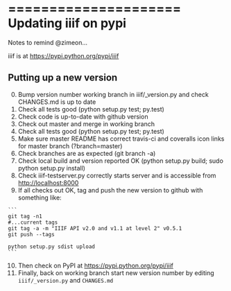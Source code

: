=====================
Updating iiif on pypi
=====================

Notes to remind @zimeon...

iiif is at <https://pypi.python.org/pypi/iiif>

Putting up a new version
------------------------

  0. Bump version number working branch in iiif/_version.py and check CHANGES.md is up to date
  1. Check all tests good (python setup.py test; py.test)
  2. Check code is up-to-date with github version
  3. Check out master and merge in working branch
  4. Check all tests good (python setup.py test; py.test)
  5. Make sure master README has correct travis-ci and coveralls icon links for master branch (?branch=master)
  6. Check branches are as expected (git branch -a)
  7. Check local build and version reported OK (python setup.py build; sudo python setup.py install)
  8. Check iiif-testserver.py correctly starts server and is accessible from <http://localhost:8000>
  9. If all checks out OK, tag and push the new version to github with something like:

    ```
    git tag -n1
    #...current tags
    git tag -a -m "IIIF API v2.0 and v1.1 at level 2" v0.5.1
    git push --tags

    python setup.py sdist upload
    ```

  10. Then check on PyPI at <https://pypi.python.org/pypi/iiif>
  11. Finally, back on working branch start new version number by editing `iiif/_version.py` and `CHANGES.md`

